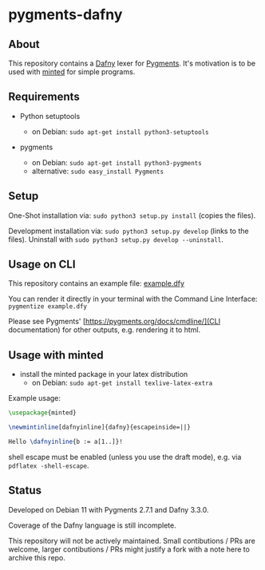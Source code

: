 # pygments-dafny

## About

This repository contains a [Dafny](https://github.com/dafny-lang/dafny) lexer for [Pygments](https://github.com/pygments/pygments). It's motivation is to be used with [minted](https://github.com/gpoore/minted) for simple programs.

## Requirements

- Python setuptools
  - on Debian: `sudo apt-get install python3-setuptools`

- pygments
  - on Debian: `sudo apt-get install python3-pygments`
  - alternative: `sudo easy_install Pygments`


## Setup

One-Shot installation via: `sudo python3 setup.py install` (copies the files).

Development installation via: `sudo python3 setup.py develop` (links to the files). Uninstall with `sudo python3 setup.py develop --uninstall`.

## Usage on CLI

This repository contains an example file: [example.dfy](example.dfy)

You can render it directly in your terminal with the Command Line Interface: `pygmentize example.dfy`

Please see Pygments' [https://pygments.org/docs/cmdline/](CLI documentation) for other outputs, e.g. rendering it to html.

## Usage with minted

- install the minted package in your latex distribution
  - on Debian: `sudo apt-get install texlive-latex-extra`

Example usage:

```LaTeX
\usepackage{minted}

\newmintinline[dafnyinline]{dafny}{escapeinside=||}

Hello \dafnyinline{b := a[1..]}!
```

shell escape must be enabled (unless you use the draft mode), e.g. via `pdflatex -shell-escape`.

## Status

Developed on Debian 11 with Pygments 2.7.1 and Dafny 3.3.0.

Coverage of the Dafny language is still incomplete.

This repository will not be actively maintained. Small contibutions / PRs are welcome, larger contibutions / PRs might justify a fork with a note here to archive this repo.
